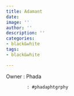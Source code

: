 ```yaml
---
title: Adamant
date: 
image: ''
author: ''
description: ''
categories:
- black&white
tags:
- black&white

---
```

Owner : Phada

            : #phadaphtgrphy